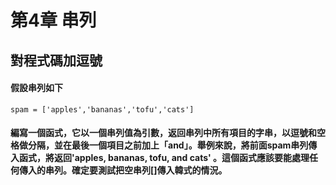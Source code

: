 # 第4章 串列
## 對程式碼加逗號
#### 假設串列如下
```python3
spam = ['apples','bananas','tofu','cats']
```
#### 編寫一個函式，它以一個串列值為引數，返回串列中所有項目的字串，以逗號和空格做分隔，並在最後一個項目之前加上「and」。舉例來說，將前面spam串列傳入函式，將返回'apples, bananas, tofu, and cats' 。這個函式應該要能處理任何傳入的串列。確定要測試把空串列[]傳入韓式的情況。
